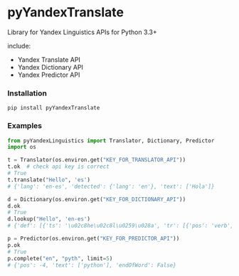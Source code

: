 # pyYandexTranslate
Library for Yandex Linguistics APIs for Python 3.3+

include:
* Yandex Translate API
* Yandex Dictionary API
* Yandex Predictor API

### Installation
`pip install pyYandexTranslate`

### Examples
```python
from pyYandexLinguistics import Translator, Dictionary, Predictor
import os

t = Translator(os.environ.get("KEY_FOR_TRANSLATOR_API"))
t.ok  # check api key is correct
# True
t.translate("Hello", 'es')
# {'lang': 'en-es', 'detected': {'lang': 'en'}, 'text': ['Hola']}

d = Dictionary(os.environ.get("KEY_FOR_DICTIONARY_API"))
d.ok
# True
d.lookup("Hello", 'en-es')
# {'def': [{'ts': '\u02c8he\u02c8l\u0259\u028a', 'tr': [{'pos': 'verb', 'text': 'saludar', 'mean': [{'text': 'greeting'}]}], 'pos': 'noun', 'text': 'hello'}]}

p = Predictor(os.environ.get("KEY_FOR_PREDICTOR_API"))
p.ok
# True
p.complete("en", "pyth", limit=5)
# {'pos': -4, 'text': ['python'], 'endOfWord': False}
```
